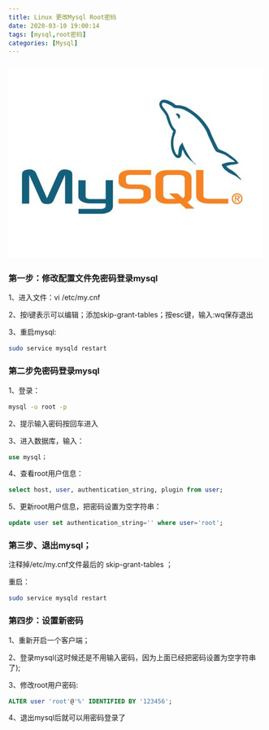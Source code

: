```yaml
---
title: Linux 更改Mysql Root密码
date: 2020-03-10 19:00:14
tags: [mysql,root密码]
categories: [Mysql]
---
```


### ![](centoschangemysqlpwd/u=3853313707,2686910450&fm=26&gp=0.jpg)

<!--more-->

### 第一步：修改配置文件免密码登录mysql

1、进入文件：vi /etc/my.cnf

2、按i键表示可以编辑；添加skip-grant-tables；按esc键，输入:wq保存退出

3、重启mysql:

```bash
sudo service mysqld restart
```

### 第二步免密码登录mysql

1、登录：

```bash
mysql -u root -p
```

2、提示输入密码按回车进入

3、进入数据库，输入：

```sql
use mysql；
```

4、查看root用户信息：

```sql
select host, user, authentication_string, plugin from user;
```

5、更新root用户信息，把密码设置为空字符串：

```sql
update user set authentication_string='' where user='root';
```

### 第三步、退出mysql；

注释掉/etc/my.cnf文件最后的 skip-grant-tables ；

重启：

```bash
sudo service mysqld restart
```

### 第四步：设置新密码

1、重新开启一个客户端；

2、登录mysql(这时候还是不用输入密码，因为上面已经把密码设置为空字符串了);

3、修改root用户密码:

```sql
ALTER user 'root'@'%' IDENTIFIED BY '123456';
```

4、退出mysql后就可以用密码登录了
